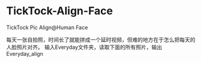 # TickTock-Align-Face
TickTock Pic Align@Human Face

每天一张自拍照，时间长了就能拼成一个延时视频，但难的地方在于怎么把每天的人脸照片对齐。
输入Everyday文件夹，读取下面的所有照片，输出Everyday_align

